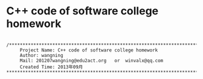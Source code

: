 C++ code of software college homework
======================================
<pre><code>
/*************************************************************************
	 Project Name: C++ code of software college homework
	 Author: wangning
	 Mail: 201207wangning@edu2act.org	or	winvalx@qq.com
	 Created Time: 2013年09月
************************************************************************/
</code></pre>
		

